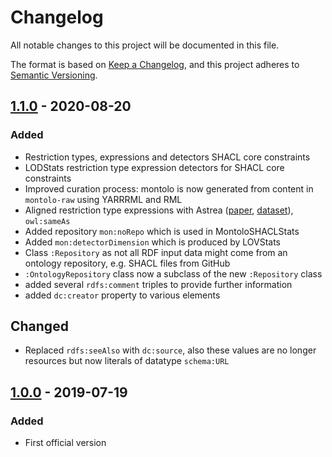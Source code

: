 # Changelog

All notable changes to this project will be documented in this file.

The format is based on [Keep a Changelog](https://keepachangelog.com/en/1.0.0/),
and this project adheres to [Semantic Versioning](https://semver.org/spec/v2.0.0.html).

## [1.1.0] - 2020-08-20

### Added

- Restriction types, expressions and detectors SHACL core constraints
- LODStats restriction type expression detectors for SHACL core constraints
- Improved curation process: montolo is now generated from content in `montolo-raw` using YARRRML and RML
- Aligned restriction type expressions with Astrea ([paper](https://link.springer.com/chapter/10.1007/978-3-030-49461-2_29), [dataset](https://astrea.helio.linkeddata.es/)), `owl:sameAs`
- Added repository `mon:noRepo` which is used in MontoloSHACLStats
- Added `mon:detectorDimension` which is produced by LOVStats
- Class `:Repository` as not all RDF input data might come from an ontology repository, e.g. SHACL files from GitHub
- `:OntologyRepository` class now a subclass of the new `:Repository` class
- added several `rdfs:comment` triples to provide further information
- added `dc:creator` property to various elements

## Changed

- Replaced `rdfs:seeAlso` with `dc:source`, also these values are no longer resources but now literals of datatype `schema:URL`


## [1.0.0] - 2019-07-19

### Added

- First official version

[1.0.0]: https://github.com/IDLabResearch/montolo/releases/tag/v1.0.0
[1.1.0]: https://github.com/IDLabResearch/montolo/compare/v1.0.0...v1.1.0
